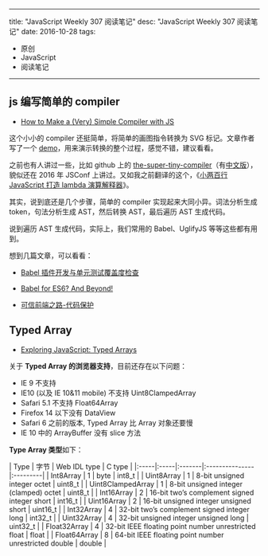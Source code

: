 ---
title: "JavaScript Weekly 307 阅读笔记"
desc: "JavaScript Weekly 307 阅读笔记"
date: 2016-10-28
tags:
  - 原创
  - JavaScript
  - 阅读笔记

----

## js 编写简单的 compiler

- [How to Make a (Very) Simple Compiler with JS](https://medium.com/@kosamari/how-to-be-a-compiler-make-a-compiler-with-javascript-4a8a13d473b4#.ybwdnaudk)

这个小小的 compiler 还挺简单，将简单的画图指令转换为 SVG 标记。文章作者写了一个 [demo](https://kosamari.github.io/sbn/)，用来演示转换的整个过程，感觉不错，建议看看。

之前也有人讲过一些，比如 github 上的 [the-super-tiny-compiler](https://github.com/thejameskyle/the-super-tiny-compiler/)（有[中文版](https://github.com/yyzl/the-super-tiny-compiler)），貌似还在 2016 年 JSConf 上讲过。又如我之前翻译的这个，《[小两百行 JavaScript 打造 lambda 演算解释器](http://www.wemlion.com/2016/writing-a-lambda-calculus-interpreter-in-javascript/)》。

其实，说到底还是几个步骤，简单的 compiler 实现起来大同小异。词法分析生成 token，句法分析生成 AST，然后转换 AST，最后遍历 AST 生成代码。

说到遍历 AST 生成代码，实际上，我们常用的 Babel、UglifyJS 等等这些都有用到。

想到几篇文章，可以看看：

- [Babel 插件开发与单元测试覆盖度检查](https://www.h5jun.com/post/code-coverage-with-babel-plugin.html)

- [Babel for ES6? And Beyond!](https://www.h5jun.com/post/babel-for-es6-and-beyond.html)

- [可信前端之路-代码保护](https://segmentfault.com/a/1190000006851890)


## Typed Array

- [Exploring JavaScript: Typed Arrays](https://codingbox.io/exploring-javascript-typed-arrays-c8fd4f8bd24f#.vp28u69i6)

关于 **Typed Array 的浏览器支持**，目前还存在以下问题：

- IE 9 不支持
- IE10 (以及 IE 10&11 mobile) 不支持 Uint8ClampedArray
- Safari 5.1 不支持 Float64Array
- Firefox 14 以下没有 DataView
- Safari 6 之前的版本, Typed Array 比 Array 对象还要慢
- IE 10 中的 ArrayBuffer 没有 slice 方法

**Type Array 类型**如下：

| Type | 字节 | Web IDL type  |  C type  |
|:-----|:-----|:-------|:---------------|:---------|
| Int8Array | 1  | byte | int8_t |
| Uint8Array | 1 | 8-bit unsigned integer octet | uint8_t |
| Uint8ClampedArray | 1 | 8-bit unsigned integer (clamped) octet | uint8_t |
| Int16Array | 2 | 16-bit two’s complement signed integer short | int16_t |
| Uint16Array | 2 | 16-bit unsigned integer unsigned short | uint16_t |
| Int32Array | 4 | 32-bit two’s complement signed integer long | int32_t |
| Uint32Array | 4 | 32-bit unsigned integer unsigned long | uint32_t |
| Float32Array | 4 | 32-bit IEEE floating point number unrestricted float | float |
| Float64Array | 8 | 64-bit IEEE floating point number unrestricted double | double |

